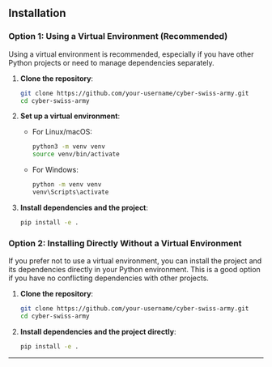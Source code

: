 ## Installation

### Option 1: Using a Virtual Environment (Recommended)

Using a virtual environment is recommended, especially if you have other Python projects or need to manage dependencies separately.

1. **Clone the repository**:
    ```bash
    git clone https://github.com/your-username/cyber-swiss-army.git
    cd cyber-swiss-army
    ```

2. **Set up a virtual environment**:
    - For Linux/macOS:
      ```bash
      python3 -m venv venv
      source venv/bin/activate
      ```
    - For Windows:
      ```bash
      python -m venv venv
      venv\Scripts\activate
      ```

3. **Install dependencies and the project**:
    ```bash
    pip install -e .
    ```

### Option 2: Installing Directly Without a Virtual Environment

If you prefer not to use a virtual environment, you can install the project and its dependencies directly in your Python environment. This is a good option if you have no conflicting dependencies with other projects.

1. **Clone the repository**:
    ```bash
    git clone https://github.com/your-username/cyber-swiss-army.git
    cd cyber-swiss-army
    ```

2. **Install dependencies and the project directly**:
    ```bash
    pip install -e .
    ```

---

